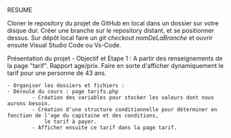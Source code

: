 RESUME

Cloner le repository du projet de GitHub en local dans un dossier sur votre disque dur.
Créer une branche sur le repository distant, et se positionner dessus.
Sur dépôt local faire un _git checkout nomDeLaBranche_ et ouvrir ensuite Visual Studio Code ou Vs-Code.

Présentation du projet
	- Objectif et Etape 1 : A partir des renseignements de la page "tarif". Rapport age/prix. Faire en sorte 
								          d'afficher dynamiquement le tarif pour une personne de 43 ans.
								          
	- Organiser les dossiers et fichiers :
	- Déroulé du cours : page tarifs.php
			- Création des variables pour stocker les valeurs dont nous aurons besoin.
			- Création d'une structure conditionnelle pour déterminer en fonction de l'age du capitaine et des conditions,
				le tarif à payer.
			- Afficher ensuite ce tarif dans la page tarif.
			
			
		
